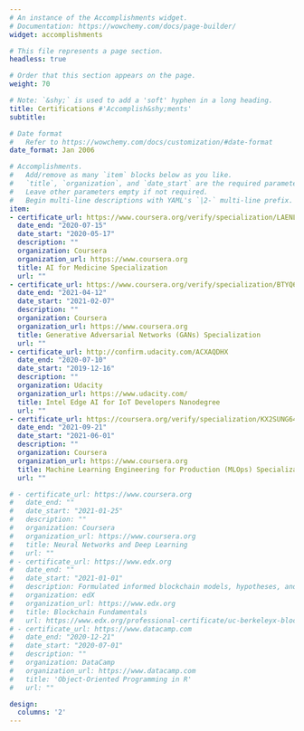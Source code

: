 ```yaml
---
# An instance of the Accomplishments widget.
# Documentation: https://wowchemy.com/docs/page-builder/
widget: accomplishments

# This file represents a page section.
headless: true

# Order that this section appears on the page.
weight: 70

# Note: `&shy;` is used to add a 'soft' hyphen in a long heading.
title: Certifications #'Accomplish&shy;ments'
subtitle:

# Date format
#   Refer to https://wowchemy.com/docs/customization/#date-format
date_format: Jan 2006

# Accomplishments.
#   Add/remove as many `item` blocks below as you like.
#   `title`, `organization`, and `date_start` are the required parameters.
#   Leave other parameters empty if not required.
#   Begin multi-line descriptions with YAML's `|2-` multi-line prefix.
item:
- certificate_url: https://www.coursera.org/verify/specialization/LAENLEED7GJH
  date_end: "2020-07-15"
  date_start: "2020-05-17"
  description: ""
  organization: Coursera
  organization_url: https://www.coursera.org
  title: AI for Medicine Specialization
  url: ""
- certificate_url: https://www.coursera.org/verify/specialization/BTYQ6FHHB5J8
  date_end: "2021-04-12"
  date_start: "2021-02-07"
  description: ""
  organization: Coursera
  organization_url: https://www.coursera.org
  title: Generative Adversarial Networks (GANs) Specialization
  url: ""
- certificate_url: http://confirm.udacity.com/ACXAQDHX
  date_end: "2020-07-10"
  date_start: "2019-12-16"
  description: ""
  organization: Udacity
  organization_url: https://www.udacity.com/
  title: Intel Edge AI for IoT Developers Nanodegree
  url: ""
- certificate_url: https://coursera.org/verify/specialization/KX2SUNG642T5
  date_end: "2021-09-21"
  date_start: "2021-06-01"
  description: ""
  organization: Coursera
  organization_url: https://www.coursera.org
  title: Machine Learning Engineering for Production (MLOps) Specialization
  url: ""

# - certificate_url: https://www.coursera.org
#   date_end: ""
#   date_start: "2021-01-25"
#   description: ""
#   organization: Coursera
#   organization_url: https://www.coursera.org
#   title: Neural Networks and Deep Learning
#   url: ""
# - certificate_url: https://www.edx.org
#   date_end: ""
#   date_start: "2021-01-01"
#   description: Formulated informed blockchain models, hypotheses, and use cases.
#   organization: edX
#   organization_url: https://www.edx.org
#   title: Blockchain Fundamentals
#   url: https://www.edx.org/professional-certificate/uc-berkeleyx-blockchain-fundamentals
# - certificate_url: https://www.datacamp.com
#   date_end: "2020-12-21"
#   date_start: "2020-07-01"
#   description: ""
#   organization: DataCamp
#   organization_url: https://www.datacamp.com
#   title: 'Object-Oriented Programming in R'
#   url: ""

design:
  columns: '2' 
---
```

